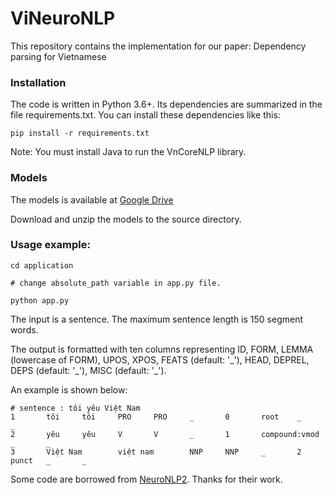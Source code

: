 # ViNeuroNLP
This repository contains the implementation for our paper: Dependency parsing for Vietnamese

### Installation
The code is written in Python 3.6+. Its dependencies are summarized in the file requirements.txt. You can install these dependencies like this:
```shell
pip install -r requirements.txt
```
Note: You must install Java to run the VnCoreNLP library. 

### Models
The models is available at [Google Drive](https://drive.google.com/file/d/1SMwPGOrhPEZecQfCTtiZa7MfTJaKav0G/view?usp=sharing)

Download and unzip the models to the source directory.

### Usage example:
```shell
cd application

# change absolute_path variable in app.py file.

python app.py
```
The input is a sentence. The maximum sentence length is 150 segment words.

The output is formatted with ten columns representing ID, FORM, LEMMA (lowercase of FORM), UPOS, XPOS, FEATS (default: '\_'), HEAD, DEPREL, DEPS (default: '\_'), MISC (default: '\_').

An example is shown below:
```
# sentence : tôi yêu Việt Nam
1       tôi     tôi     PRO     PRO     _       0       root    _       _
2       yêu     yêu     V       V       _       1       compound:vmod   _       _
3       Việt Nam        việt nam        NNP     NNP     _       2       punct   _       _
```

Some code are borrowed from [NeuroNLP2](https://github.com/XuezheMax/NeuroNLP2). Thanks for their work.
